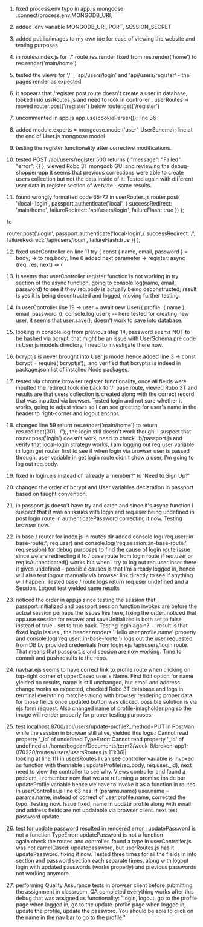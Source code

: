1. fixed process.env typo in app.js mongoose
  .connect(process.env.MONGODB_URI,

2. added .env variable MONGODB_URI, PORT, SESSION_SECRET

3. added public/images to my own ide for ease of viewing the website and testing purposes

4. in routes/index.js for '/' route res.render fixed from res.render('home') to res.render('main/home')
5. tested the views for '/' , 'api/users/login' and 'api/users/register' -  the pages render as expected.

6. it appears that /register post route doesn't create a user in database, looked into usrRoutes.js and need to look in controller , userRoutes -> moved router.post('/register') below router.get('/register')
  
7. uncommented in app.js app.use(cookieParser()); line 36
   
8. added module.exports = mongoose.model('user', UserSchema); line at the end of User.js mongoose model
   
9.  testing the register functionality after corrective modifications.
    
10. tested POST /api/users/register 500 returns {
"message": "Failed",
"error": {}
}, viewed Robo 3T mongodb GUI and reviewing the debug-shopper-app it seems that previous corrections were able to create users collection but not the data inside of it. Tested again with different user data in register section of website - same results.

11. found wrongly formatted code 65-72 in userRoutes.js router.post(
  '/local- login',
  passport.authenticate('local', {
    successRedirect: 'main/home',
    failureRedirect: 'api/users/login',
    failureFlash: true
  })
);

to 

router.post('/login', passport.authenticate('local-login',{
  successRedirect:'/',
  failureRedirect:'/api/users/login',
  failureFlash:true
})
);

12. fixed userController on line 11     try {
      const { name, email, password } = body; ->  to req.body;
      line 6 added next parameter -> register: async (req, res, next) => {

13. It seems that userController register function is not working in try section of the async function, going to       console.log(name, email, password) to see if they req.body is actually being deconstructed; result is yes it is being decontructed and logged, moving further testing.
14.   In userController line 19 ->   user = await new User({ profile: { name }, email, password });
      console.log(user); -- here tested for creating new user, it seems that user.save(); doesn't work to save into database.

15. looking in console.log from previous step 14, password seems NOT to be hashed via bcrypt, that might be an issue with UserSchema.pre code in User.js models directory, I need to investigate there now.
    
16. bcryptjs is never brought into User.js model hence added line 3 -> const bcrypt = require('bcryptjs');, and verified that bcryptjs is indeed in package.json list of installed Node packages.

17. tested via chrome browser register functionality, once all fields were inputted the redirect took me back to '/' base route, viewed Robo 3T and results are that users collection is created along with the correct record that was inputted via browser. Tested login and not sure whether it works, going to adjust views so I can see greeting for user's name in the header to right-corner and logout anchor.

18. changed line 59 return res.render('main/home') to return res.redirect(301, '/');, the login still doesn't work though. I suspect that router.post('login') doesn't work, need to check lib/passport.js and verify that local-login strategy works, I am logging out req.user variable in login get router first to see if when login via browser user is passed through. user variable in get login route didn't show a user, I'm going to log out req.body.
19. fixed in login.ejs instead of 'already a member?' to 'Need to Sign Up?'
20. changed the order of bcrypt and User variables declaration in passport based on taught convention.
21. in passport.js doesn't have try and catch and since it's async function I suspect that it was an issues with login and req.user being undefined in post login route in authenticatePassword correcting it now. Testing browser now.
22. in base / router for index.js in routes dir added console.log('req.user::in-base-route:", req.user) and console.log('req.session::in-base-route:', req.session) for debug purposes to find the cause of login route issue since we are redirecting it to / base route from login route if req.user or req.isAuthenticated() works but when I try to log out req.user inser there it gives undefined - possible causes is that I'm already logged in, hence will also test logout manually via browser link directly to see if anything will happen. Tested base /  route logs return req.user undefined and a Session. Logout test yielded same results
23. noticed the order in app.js since testing the session that passport.initialized and passport.session function invokes are before the actual session perhaps the issues lies here, fixing the order. noticed that app.use session for resave: and saveUnitialized is both set to false instead of true - set to true back. Testing login again? -- result is that fixed login issues , the header renders 'Hello user.profile.name' properly and console.log('req.user::in-base-route:') logs out the user requested from DB by provided credentials from login.ejs /api/users/login route. That means that passport.js and session are now working. Time to commit and push results to the repo.
24. navbar.ejs seems to have correct link to profile route when clicking on top-right corner of upperCased user's Name. First Edit option for name yielded no results, name is still unchanged, but email and address change works as expected, checked Robo 3T database and logs in terminal everything matches along with browser rendering proper data for those fields once updated button was clicked, possible solution is via ejs form request. Also changed name of profile-imagholder.png so the image will render properly for proper testing purposes.
25. test localhost:8700/api/users/update-profile?_method=PUT in PostMan while the session in browser still alive, yielded this logs :
    Cannot read property &#39;_id&#39; of undefined
TypeError: Cannot read property &#39;_id&#39; of undefined
    at /home/bogdan/Documents/term2/week-8/broken-app1-070220/routes/users/usersRoutes.js:111:36||      
looking at line 111 in usersRoutes I can see controller variable is invoked as function with thennable :  updateProfile(req.body, req.user._id), next need to view the controller to see why. Views controller and found a problem, I remember now that we are returning a promise inside our updateProfile variable hence we have to invoke it as a function in routes. in userController.js line 63 has: if (params.name) user.name = params.name; instead of correct of user.profile.name, corrected the typo. Testing now. Issue fixed, name in update profile along with email and address fields are not updatable via browser client. next test password update.

1.  test for update password resulted in rendered error :
    updatePassword is not a function
    TypeError: updatePassword is not a function   
again check the routes and controller. found a type in userController.js was not camelCased: updatepassword, but userRoutes.js has it updatePassword. fixing it now. Tested three times for all the fields in info section and password section each separate times, along with logout login with updated passwords (works properly) and previous passwords not working anymore.

27. performing Quality Assurance tests in browser client before submitting the assignment in classroom. QA completed everything works after this debug that was assigned as functionality: "login, logout, go to the profile page when logged in, go to the update-profile page when logged in, update the profile, update the password. You should be able to click on the name in the nav bar to go to the profile."